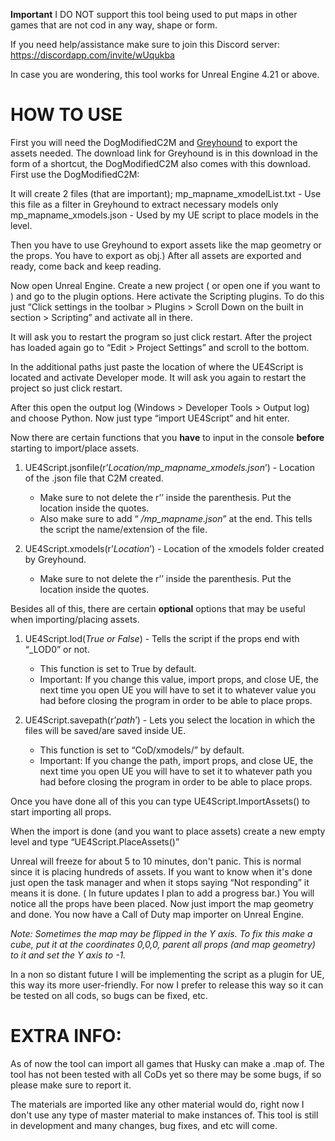 **Important**
I DO NOT support this tool being used to put maps in other games that are not cod in any way, shape or form. 


If you need help/assistance make sure to join this Discord server: https://discordapp.com/invite/wUqukba

In case you are wondering, this tool works for Unreal Engine 4.21 or above.

# HOW TO USE
First you will need the DogModifiedC2M and [Greyhound](https://github.com/Scobalula/Greyhound) to export the assets needed. The download link for Greyhound is in this download in the form of a shortcut, the DogModifiedC2M also comes with this download. First use the DogModifiedC2M:

It will create 2 files (that are important);
mp_mapname_xmodelList.txt - Use this file as a filter in Greyhound to extract necessary models only
mp_mapname_xmodels.json - Used by my UE script to place models in the level.

Then you have to use Greyhound to export assets like the map geometry or the props. You have to export as obj.) After all assets are exported and ready, come back and keep reading. 

Now open Unreal Engine. Create a new project ( or open one if you want to ) and go to the plugin options. Here activate the Scripting plugins. To do this just “Click settings in the toolbar > Plugins > Scroll Down on the built in section > Scripting” and activate all in there.

It will ask you to restart the program so just click restart. After the project has loaded again go to “Edit > Project Settings” and scroll to the bottom.

In the additional paths just paste the location of where the UE4Script is located and activate Developer mode. It will ask you again to restart the project so just click restart.

 After this open the output log (Windows > Developer Tools > Output log) and choose Python. Now just type “import UE4Script” and hit enter.

Now there are certain functions that you **have** to input in the console **before** starting to import/place assets.

1. UE4Script.jsonfile(r’*Location/mp_mapname_xmodels.json*’) - Location of the .json file that C2M created.
   * Make sure to not delete the r’’ inside the parenthesis. Put the location inside the quotes.
   * Also make sure to add “ */mp_mapname.json*” at the end. This tells the script the name/extension of the file.
 
2. UE4Script.xmodels(r’*Location*’) - Location of the xmodels folder created by Greyhound.
   * Make sure to not delete the r’’ inside the parenthesis. Put the location inside the quotes.

Besides all of this, there are certain **optional** options that may be useful when importing/placing assets.

1. UE4Script.lod(*True or False*) - Tells the script if the props end with “_LOD0” or not.
   * This function is set to True by default.
   * Important: If you change this value, import props, and close UE, the next time you open UE you will have to set it to whatever
     value you had before closing the program in order to be able to place props.
     
2. UE4Script.savepath(r’*path*’) - Lets you select the location in which the files will be saved/are saved inside UE.
   * This function is set to “CoD/xmodels/” by default.
   * Important: If you change the path, import props, and close UE, the next time you open UE you will have to set it to whatever path        you had before closing the program in order to be able to place props.


 Once you have done all of this you can type UE4Script.ImportAssets() to start importing all props.

When the import is done (and you want to place assets) create a new empty level and type “UE4Script.PlaceAssets()” 

Unreal will freeze for about 5 to 10 minutes, don't panic. This is normal since it is placing hundreds of assets. If you want to know when it's done just open the task manager and when it stops saying “Not responding” it means it is done. ( In future updates I plan to add a progress bar.) You will notice all the props have been placed. Now just import the map geometry and done. You now have a Call of Duty map importer on Unreal Engine.

*Note: Sometimes the map may be flipped in the Y axis. To fix this make a cube, put it at the coordinates 0,0,0, parent all props (and map geometry) to it and set the Y axis to -1.*

In a non so distant future I will be implementing the script as a plugin for UE, this way its more user-friendly. For now I prefer to release this way so it can be tested on all cods, so bugs can be fixed, etc. 

# EXTRA INFO:
As of now the tool can import all games that Husky can make a .map of.  The tool has not been tested with all CoDs yet so there may be some bugs, if so please make sure to report it.

 The materials are imported like any other material would do, right now I don't use any type of master material to make instances of.  This tool is still in development and many changes, bug fixes, and etc will come.
